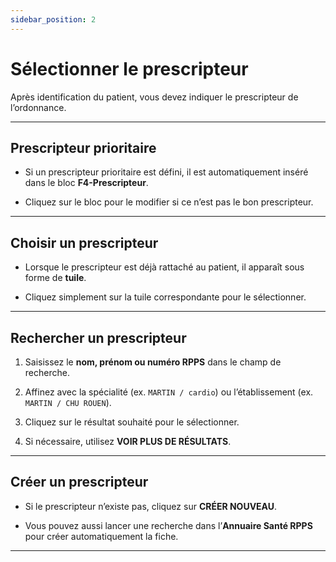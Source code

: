 ```yaml
---
sidebar_position: 2
---
```


# Sélectionner le prescripteur

Après identification du patient, vous devez indiquer le prescripteur de l’ordonnance.

---

## Prescripteur prioritaire

- Si un prescripteur prioritaire est défini, il est automatiquement inséré dans le bloc **F4-Prescripteur**.
    
- Cliquez sur le bloc pour le modifier si ce n’est pas le bon prescripteur.
    

---

## Choisir un prescripteur

- Lorsque le prescripteur est déjà rattaché au patient, il apparaît sous forme de **tuile**.
    
- Cliquez simplement sur la tuile correspondante pour le sélectionner.
    

---

## Rechercher un prescripteur

1. Saisissez le **nom, prénom ou numéro RPPS** dans le champ de recherche.
    
2. Affinez avec la spécialité (ex. `MARTIN / cardio`) ou l’établissement (ex. `MARTIN / CHU ROUEN`).
    
3. Cliquez sur le résultat souhaité pour le sélectionner.
    
4. Si nécessaire, utilisez **VOIR PLUS DE RÉSULTATS**.
    

---

## Créer un prescripteur

- Si le prescripteur n’existe pas, cliquez sur **CRÉER NOUVEAU**.
    
- Vous pouvez aussi lancer une recherche dans l’**Annuaire Santé RPPS** pour créer automatiquement la fiche.
    

---